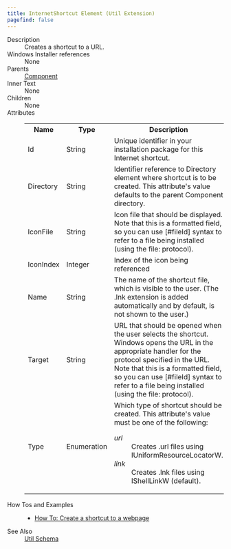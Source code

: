 ```yaml
---
title: InternetShortcut Element (Util Extension)
pagefind: false
---
```

<dl>
  <dt>Description</dt>
  <dd>Creates a shortcut to a URL.</dd>
  <dt>Windows Installer references</dt>
  <dd>None</dd>
  <dt>Parents</dt>
  <dd>
    <a href="../../wix/component/">Component</a>
  </dd>
  <dt>Inner Text</dt>
  <dd>None</dd>
  <dt>Children</dt>
  <dd>None</dd>
  <dt>Attributes</dt>
  <dd>
    <table cellspacing="0" cellpadding="0" class="schema">
      <tr>
        <th width="15%">Name</th>
        <th width="15%">Type</th>
        <th width="65%">Description</th>
        <th width="15%">Required</th>
      </tr>
      <tr>
        <td>Id</td>
        <td>String</td>
        <td>Unique identifier in your installation package for this Internet shortcut.</td>
        <td>Yes</td>
      </tr>
      <tr>
        <td>Directory</td>
        <td>String</td>
        <td>Identifier reference to Directory element where shortcut is to be created. This attribute's value defaults to the parent Component directory.</td>
        <td>&nbsp;</td>
      </tr>
      <tr>
        <td>IconFile</td>
        <td>String</td>
        <td>             Icon file that should be displayed. Note that this is a formatted field, so you can use             [#fileId] syntax to refer to a file being installed (using the file:             protocol).           </td>
        <td>&nbsp;</td>
      </tr>
      <tr>
        <td>IconIndex</td>
        <td>Integer</td>
        <td>             Index of the icon being referenced           </td>
        <td>&nbsp;</td>
      </tr>
      <tr>
        <td>Name</td>
        <td>String</td>
        <td>                         The name of the shortcut file, which is visible to the user. (The .lnk                          extension is added automatically and by default, is not shown to the user.)                     </td>
        <td>Yes</td>
      </tr>
      <tr>
        <td>Target</td>
        <td>String</td>
        <td>                         URL that should be opened when the user selects the shortcut. Windows                         opens the URL in the appropriate handler for the protocol specified                          in the URL. Note that this is a formatted field, so you can use                          [#fileId] syntax to refer to a file being installed (using the file:                          protocol).                     </td>
        <td>Yes</td>
      </tr>
      <tr>
        <td>Type</td>
        <td>Enumeration</td>
        <td>Which type of shortcut should be created.  This attribute's value must be one of the following:<dl><dt class="enumerationValue"><dfn>url</dfn></dt><dd>Creates .url files using IUniformResourceLocatorW.</dd><dt class="enumerationValue"><dfn>link</dfn></dt><dd>Creates .lnk files using IShellLinkW (default).</dd></dl></td>
        <td>&nbsp;</td>
      </tr>
    </table>
  </dd>
  <dt>How Tos and Examples</dt>
  <dd>
    <ul>
      <li>
        <a href="../../../howtos/files_and_registry/create_internet_shortcut">How To: Create a shortcut to a webpage</a>
      </li>
    </ul>
  </dd>
  <dt>See Also</dt>
  <dd>
    <a href="../">Util Schema</a>
  </dd>
</dl>
